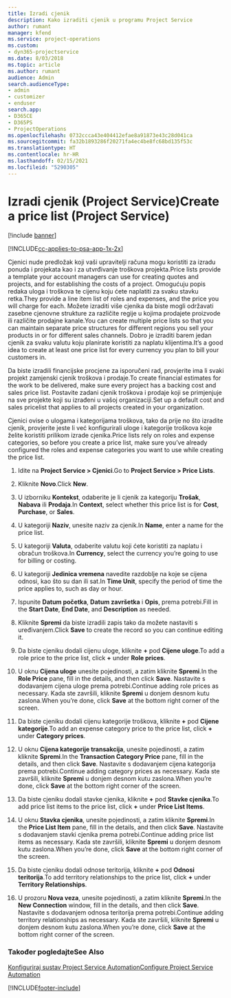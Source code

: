 ```yaml
---
title: Izradi cjenik
description: Kako izraditi cjenik u programu Project Service
author: rumant
manager: kfend
ms.service: project-operations
ms.custom:
- dyn365-projectservice
ms.date: 8/03/2018
ms.topic: article
ms.author: rumant
audience: Admin
search.audienceType:
- admin
- customizer
- enduser
search.app:
- D365CE
- D365PS
- ProjectOperations
ms.openlocfilehash: 0732ccca43e404412efae8a91873e43c28d041ca
ms.sourcegitcommit: fa32b1893286f20271fa4ec4be8fc68bd135f53c
ms.translationtype: HT
ms.contentlocale: hr-HR
ms.lasthandoff: 02/15/2021
ms.locfileid: "5290305"
---
```

# <a name="create-a-price-list-project-service"></a><span data-ttu-id="2c228-103">Izradi cjenik (Project Service)</span><span class="sxs-lookup"><span data-stu-id="2c228-103">Create a price list (Project Service)</span></span>

[!include [banner](../includes/psa-now-project-operations.md)]

[!INCLUDE[cc-applies-to-psa-app-1x-2x](../includes/cc-applies-to-psa-app-1x-2x.md)]

<span data-ttu-id="2c228-104">Cjenici nude predložak koji vaši upravitelji računa mogu koristiti za izradu ponuda i projekata kao i za utvrđivanje troškova projekta.</span><span class="sxs-lookup"><span data-stu-id="2c228-104">Price lists provide a template your account managers can use for creating quotes and projects, and for establishing the costs of a project.</span></span> <span data-ttu-id="2c228-105">Omogućuju popis redaka uloga i troškova te cijenu koju ćete naplatiti za svaku stavku retka.</span><span class="sxs-lookup"><span data-stu-id="2c228-105">They provide a line item list of roles and expenses, and the price you will charge for each.</span></span> <span data-ttu-id="2c228-106">Možete izraditi više cjenika da biste mogli održavati zasebne cjenovne strukture za različite regije u kojima prodajete proizvode ili različite prodajne kanale.</span><span class="sxs-lookup"><span data-stu-id="2c228-106">You can create multiple price lists so that you can maintain separate price structures for different regions you sell your products in or for different sales channels.</span></span> <span data-ttu-id="2c228-107">Dobro je izraditi barem jedan cjenik za svaku valutu koju planirate koristiti za naplatu klijentima.</span><span class="sxs-lookup"><span data-stu-id="2c228-107">It’s a good idea to create at least one price list for every currency you plan to bill your customers in.</span></span>  
  
<span data-ttu-id="2c228-108">Da biste izradili financijske procjene za isporučeni rad, provjerite ima li svaki projekt zamjenski cjenik troškova i prodaje.</span><span class="sxs-lookup"><span data-stu-id="2c228-108">To create financial estimates for the work to be delivered, make sure every project has a backing cost and sales price list.</span></span> <span data-ttu-id="2c228-109">Postavite zadani cjenik troškova i prodaje koji se primjenjuje na sve projekte koji su izrađeni u vašoj organizaciji.</span><span class="sxs-lookup"><span data-stu-id="2c228-109">Set up a default cost and sales pricelist that applies to all projects created in your organization.</span></span>  
  
<span data-ttu-id="2c228-110">Cjenici ovise o ulogama i kategorijama troškova, tako da prije no što izradite cjenik, provjerite jeste li već konfigurirali uloge i kategorije troškova koje želite koristiti prilikom izrade cjenika.</span><span class="sxs-lookup"><span data-stu-id="2c228-110">Price lists rely on roles and expense categories, so before you create a price list, make sure you’ve already configured the roles and expense categories you want to use while creating the price list.</span></span>  
  
1.  <span data-ttu-id="2c228-111">Idite na **Project Service > Cjenici**.</span><span class="sxs-lookup"><span data-stu-id="2c228-111">Go to **Project Service > Price Lists**.</span></span>  
  
2.  <span data-ttu-id="2c228-112">Kliknite **Novo**.</span><span class="sxs-lookup"><span data-stu-id="2c228-112">Click **New**.</span></span>  
  
3.  <span data-ttu-id="2c228-113">U izborniku **Kontekst**, odaberite je li cjenik za kategoriju **Trošak**, **Nabava** ili **Prodaja**.</span><span class="sxs-lookup"><span data-stu-id="2c228-113">In **Context**, select whether this price list is for **Cost**, **Purchase**, or **Sales**.</span></span>  
  
4.  <span data-ttu-id="2c228-114">U kategoriji **Naziv**, unesite naziv za cjenik.</span><span class="sxs-lookup"><span data-stu-id="2c228-114">In **Name**, enter a name for the price list.</span></span>  
  
5.  <span data-ttu-id="2c228-115">U kategoriji **Valuta**, odaberite valutu koji ćete koristiti za naplatu i obračun troškova.</span><span class="sxs-lookup"><span data-stu-id="2c228-115">In **Currency**, select the currency you’re going to use for billing or costing.</span></span>  
  
6.  <span data-ttu-id="2c228-116">U kategoriji **Jedinica vremena** navedite razdoblje na koje se cijena odnosi, kao što su dan ili sat.</span><span class="sxs-lookup"><span data-stu-id="2c228-116">In **Time Unit**, specify the period of time the price applies to, such as day or hour.</span></span>  
  
7.  <span data-ttu-id="2c228-117">Ispunite **Datum početka**, **Datum završetka** i **Opis**, prema potrebi.</span><span class="sxs-lookup"><span data-stu-id="2c228-117">Fill in the **Start Date**, **End Date**, and **Description** as needed.</span></span>  
  
8.  <span data-ttu-id="2c228-118">Kliknite **Spremi** da biste izradili zapis tako da možete nastaviti s uređivanjem.</span><span class="sxs-lookup"><span data-stu-id="2c228-118">Click **Save** to create the record so you can continue editing it.</span></span>  
  
9. <span data-ttu-id="2c228-119">Da biste cjeniku dodali cijenu uloge, kliknite **+** pod **Cijene uloge**.</span><span class="sxs-lookup"><span data-stu-id="2c228-119">To add a role price to the price list, click **+** under **Role prices**.</span></span>  
  
10. <span data-ttu-id="2c228-120">U oknu **Cijena uloge** unesite pojedinosti, a zatim kliknite **Spremi**.</span><span class="sxs-lookup"><span data-stu-id="2c228-120">In the **Role Price** pane, fill in the details, and then click **Save**.</span></span> <span data-ttu-id="2c228-121">Nastavite s dodavanjem cijena uloge prema potrebi.</span><span class="sxs-lookup"><span data-stu-id="2c228-121">Continue adding role prices as necessary.</span></span> <span data-ttu-id="2c228-122">Kada ste završili, kliknite **Spremi** u donjem desnom kutu zaslona.</span><span class="sxs-lookup"><span data-stu-id="2c228-122">When you’re done, click **Save** at the bottom right corner of the screen.</span></span>  
  
11. <span data-ttu-id="2c228-123">Da biste cjeniku dodali cijenu kategorije troškova, kliknite **+** pod **Cijene kategorije**.</span><span class="sxs-lookup"><span data-stu-id="2c228-123">To add an expense category price to the price list, click **+** under **Category prices**.</span></span>  
  
12. <span data-ttu-id="2c228-124">U oknu **Cijena kategorije transakcija**, unesite pojedinosti, a zatim kliknite **Spremi**.</span><span class="sxs-lookup"><span data-stu-id="2c228-124">In the **Transaction Category Price** pane, fill in the details, and then click **Save**.</span></span> <span data-ttu-id="2c228-125">Nastavite s dodavanjem cijena kategorija prema potrebi.</span><span class="sxs-lookup"><span data-stu-id="2c228-125">Continue adding category prices as necessary.</span></span> <span data-ttu-id="2c228-126">Kada ste završili, kliknite **Spremi** u donjem desnom kutu zaslona.</span><span class="sxs-lookup"><span data-stu-id="2c228-126">When you’re done, click **Save** at the bottom right corner of the screen.</span></span>  
  
13. <span data-ttu-id="2c228-127">Da biste cjeniku dodali stavke cjenika, kliknite **+** pod **Stavke cjenika**.</span><span class="sxs-lookup"><span data-stu-id="2c228-127">To add price list items to the price list, click **+** under **Price List Items**.</span></span>  
  
14. <span data-ttu-id="2c228-128">U oknu **Stavka cjenika**, unesite pojedinosti, a zatim kliknite **Spremi**.</span><span class="sxs-lookup"><span data-stu-id="2c228-128">In the **Price List Item** pane, fill in the details, and then click **Save**.</span></span> <span data-ttu-id="2c228-129">Nastavite s dodavanjem stavki cjenika prema potrebi.</span><span class="sxs-lookup"><span data-stu-id="2c228-129">Continue adding price list items as necessary.</span></span> <span data-ttu-id="2c228-130">Kada ste završili, kliknite **Spremi** u donjem desnom kutu zaslona.</span><span class="sxs-lookup"><span data-stu-id="2c228-130">When you’re done, click **Save** at the bottom right corner of the screen.</span></span>  
  
15. <span data-ttu-id="2c228-131">Da biste cjeniku dodali odnose teritorija, kliknite **+** pod **Odnosi teritorija**.</span><span class="sxs-lookup"><span data-stu-id="2c228-131">To add territory relationships to the price list, click **+** under **Territory Relationships**.</span></span>  
  
16. <span data-ttu-id="2c228-132">U prozoru **Nova veza**, unesite pojedinosti, a zatim kliknite **Spremi**.</span><span class="sxs-lookup"><span data-stu-id="2c228-132">In the **New Connection** window, fill in the details, and then click **Save**.</span></span> <span data-ttu-id="2c228-133">Nastavite s dodavanjem odnosa teritorija prema potrebi.</span><span class="sxs-lookup"><span data-stu-id="2c228-133">Continue adding territory relationships as necessary.</span></span> <span data-ttu-id="2c228-134">Kada ste završili, kliknite **Spremi** u donjem desnom kutu zaslona.</span><span class="sxs-lookup"><span data-stu-id="2c228-134">When you’re done, click **Save** at the bottom right corner of the screen.</span></span>  
  
### <a name="see-also"></a><span data-ttu-id="2c228-135">Također pogledajte</span><span class="sxs-lookup"><span data-stu-id="2c228-135">See Also</span></span>  
 [<span data-ttu-id="2c228-136">Konfiguriraj sustav Project Service Automation</span><span class="sxs-lookup"><span data-stu-id="2c228-136">Configure Project Service Automation</span></span>](../psa/configure.md)


[!INCLUDE[footer-include](../includes/footer-banner.md)]